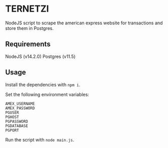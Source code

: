 # TERNETZI

NodeJS script to scrape the american express website for transactions and store them in Postgres.

## Requirements

NodeJS (v14.2.0)
Postgres (v11.5)

## Usage

Install the dependencies with `npm i`.

Set the following environment variables:
```
AMEX_USERNAME
AMEX_PASSWORD
PGUSER
PGHOST
PGPASSWORD
PGDATABASE
PGPORT
```

Run the script with `node main.js`.
